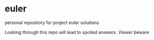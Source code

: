# euler
personal repository for project euler solutions

Looking through this repo will lead to spoiled answers. Viewer beware
